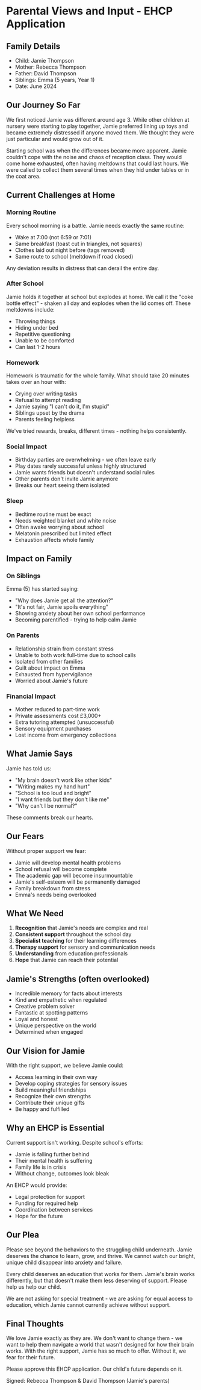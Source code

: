 # Parental Views and Input - EHCP Application

## Family Details
- Child: Jamie Thompson
- Mother: Rebecca Thompson
- Father: David Thompson
- Siblings: Emma (5 years, Year 1)
- Date: June 2024

## Our Journey So Far

We first noticed Jamie was different around age 3. While other children at nursery were starting to play together, Jamie preferred lining up toys and became extremely distressed if anyone moved them. We thought they were just particular and would grow out of it.

Starting school was when the differences became more apparent. Jamie couldn't cope with the noise and chaos of reception class. They would come home exhausted, often having meltdowns that could last hours. We were called to collect them several times when they hid under tables or in the coat area.

## Current Challenges at Home

### Morning Routine
Every school morning is a battle. Jamie needs exactly the same routine:
- Wake at 7:00 (not 6:59 or 7:01)
- Same breakfast (toast cut in triangles, not squares)
- Clothes laid out night before (tags removed)
- Same route to school (meltdown if road closed)

Any deviation results in distress that can derail the entire day.

### After School
Jamie holds it together at school but explodes at home. We call it the "coke bottle effect" - shaken all day and explodes when the lid comes off. These meltdowns include:
- Throwing things
- Hiding under bed
- Repetitive questioning
- Unable to be comforted
- Can last 1-2 hours

### Homework
Homework is traumatic for the whole family. What should take 20 minutes takes over an hour with:
- Crying over writing tasks
- Refusal to attempt reading
- Jamie saying "I can't do it, I'm stupid"
- Siblings upset by the drama
- Parents feeling helpless

We've tried rewards, breaks, different times - nothing helps consistently.

### Social Impact
- Birthday parties are overwhelming - we often leave early
- Play dates rarely successful unless highly structured
- Jamie wants friends but doesn't understand social rules
- Other parents don't invite Jamie anymore
- Breaks our heart seeing them isolated

### Sleep
- Bedtime routine must be exact
- Needs weighted blanket and white noise
- Often awake worrying about school
- Melatonin prescribed but limited effect
- Exhaustion affects whole family

## Impact on Family

### On Siblings
Emma (5) has started saying:
- "Why does Jamie get all the attention?"
- "It's not fair, Jamie spoils everything"
- Showing anxiety about her own school performance
- Becoming parentified - trying to help calm Jamie

### On Parents
- Relationship strain from constant stress
- Unable to both work full-time due to school calls
- Isolated from other families
- Guilt about impact on Emma
- Exhausted from hypervigilance
- Worried about Jamie's future

### Financial Impact
- Mother reduced to part-time work
- Private assessments cost £3,000+
- Extra tutoring attempted (unsuccessful)
- Sensory equipment purchases
- Lost income from emergency collections

## What Jamie Says

Jamie has told us:
- "My brain doesn't work like other kids"
- "Writing makes my hand hurt"
- "School is too loud and bright"
- "I want friends but they don't like me"
- "Why can't I be normal?"

These comments break our hearts.

## Our Fears

Without proper support we fear:
- Jamie will develop mental health problems
- School refusal will become complete
- The academic gap will become insurmountable  
- Jamie's self-esteem will be permanently damaged
- Family breakdown from stress
- Emma's needs being overlooked

## What We Need

1. **Recognition** that Jamie's needs are complex and real
2. **Consistent support** throughout the school day
3. **Specialist teaching** for their learning differences
4. **Therapy support** for sensory and communication needs
5. **Understanding** from education professionals
6. **Hope** that Jamie can reach their potential

## Jamie's Strengths (often overlooked)

- Incredible memory for facts about interests
- Kind and empathetic when regulated
- Creative problem solver
- Fantastic at spotting patterns
- Loyal and honest
- Unique perspective on the world
- Determined when engaged

## Our Vision for Jamie

With the right support, we believe Jamie could:
- Access learning in their own way
- Develop coping strategies for sensory issues
- Build meaningful friendships
- Recognize their own strengths
- Contribute their unique gifts
- Be happy and fulfilled

## Why an EHCP is Essential

Current support isn't working. Despite school's efforts:
- Jamie is falling further behind
- Their mental health is suffering
- Family life is in crisis
- Without change, outcomes look bleak

An EHCP would provide:
- Legal protection for support
- Funding for required help
- Coordination between services
- Hope for the future

## Our Plea

Please see beyond the behaviors to the struggling child underneath. Jamie deserves the chance to learn, grow, and thrive. We cannot watch our bright, unique child disappear into anxiety and failure.

Every child deserves an education that works for them. Jamie's brain works differently, but that doesn't make them less deserving of support. Please help us help our child.

We are not asking for special treatment - we are asking for equal access to education, which Jamie cannot currently achieve without support.

## Final Thoughts

We love Jamie exactly as they are. We don't want to change them - we want to help them navigate a world that wasn't designed for how their brain works. With the right support, Jamie has so much to offer. Without it, we fear for their future.

Please approve this EHCP application. Our child's future depends on it.

Signed:
Rebecca Thompson & David Thompson
(Jamie's parents)